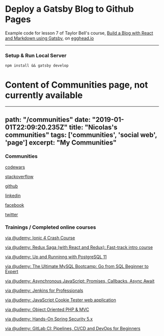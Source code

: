 # Deploy a Gatsby Blog to Github Pages

Example code for lesson 7 of Taylor Bell's course, [Build a Blog with React and Markdown using Gatsby](https://egghead.io/courses/build-a-blog-with-react-and-markdown-using-gatsby), on [egghead.io](https://egghead.io/)

--- 

### Setup & Run Local Server

```
npm install && gatsby develop
```

# Content of Communities page, not currently available

---
path: "/communities"
date: "2019-01-01T22:09:20.235Z"
title: "Nicolas's communities"
tags: ['communities', 'social web', 'page']
excerpt: "My Communities"
---

### Communities

[codewars](https://www.codewars.com/users/nperon)

[stackoverflow](https://stackoverflow.com/users/10363360)

[github](https://github.com/nperon)

[linkedin](https://www.linkedin.com/in/nicolas-peron-52b250140/)

[facebook](https://www.facebook.com/profile.php?id=100012153432065)

[twitter](https://twitter.com/NicolasPeron5)

### Trainings / Completed online courses

[ via @udemy: Ionic 4 Crash Course](http://ude.my/UC-LTEODNLK)

[ via @udemy: Redux Saga (with React and Redux): Fast-track intro course](https://www.udemy.com/certificate/UC-3BOGQ0KF/)

[ via @udemy: Up and Runninng with PostgreSQL 11](https://www.udemy.com/certificate/UC-WVGZWOCD/)

[ via @udemy: The Ultimate MySQL Bootcamp: Go from SQL Beginner to Expert](https://www.udemy.com/certificate/UC-4TKNLZQ4/)

[ via @udemy: Asynchronous JavaScript: Promises, Callbacks, Async Await](https://www.udemy.com/certificate/UC-ITXKXIZ7/)

[ via @udemy: Jenkins for Professionals](https://www.udemy.com/certificate/UC-81NFLFR5/)

[ via @udemy: JavaScript Cookie Tester web application](https://www.udemy.com/certificate/UC-52TXS07R/)

[ via @udemy: Object Oriented PHP & MVC](https://www.udemy.com/certificate/UC-D1K1BCTL/)

[ via @udemy: Hands-On Spring Security 5.x](https://www.udemy.com/certificate/UC-b54a41ff-a687-4fcb-9a0c-e60e1f4ac1f3/)

[ via @udemy: GitLab CI: Pipelines, CI/CD and DevOps for Beginners](https://www.udemy.com/certificate/UC-ae1c9ef3-81c1-46fc-8145-d98464afc81f/)